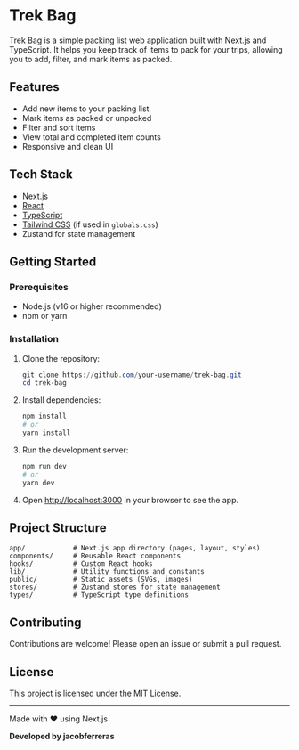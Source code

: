 # Trek Bag

Trek Bag is a simple packing list web application built with Next.js and TypeScript. It helps you keep track of items to pack for your trips, allowing you to add, filter, and mark items as packed.

## Features

- Add new items to your packing list
- Mark items as packed or unpacked
- Filter and sort items
- View total and completed item counts
- Responsive and clean UI

## Tech Stack

- [Next.js](https://nextjs.org/)
- [React](https://react.dev/)
- [TypeScript](https://www.typescriptlang.org/)
- [Tailwind CSS](https://tailwindcss.com/) (if used in `globals.css`)
- Zustand for state management

## Getting Started

### Prerequisites

- Node.js (v16 or higher recommended)
- npm or yarn

### Installation

1. Clone the repository:
   ```powershell
   git clone https://github.com/your-username/trek-bag.git
   cd trek-bag
   ```

2. Install dependencies:
   ```powershell
   npm install
   # or
   yarn install
   ```

3. Run the development server:
   ```powershell
   npm run dev
   # or
   yarn dev
   ```

4. Open [http://localhost:3000](http://localhost:3000) in your browser to see the app.

## Project Structure

```
app/            # Next.js app directory (pages, layout, styles)
components/     # Reusable React components
hooks/          # Custom React hooks
lib/            # Utility functions and constants
public/         # Static assets (SVGs, images)
stores/         # Zustand stores for state management
types/          # TypeScript type definitions
```

## Contributing

Contributions are welcome! Please open an issue or submit a pull request.

## License

This project is licensed under the MIT License.

---

Made with ❤️ using Next.js

**Developed by jacobferreras**
